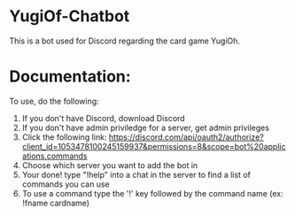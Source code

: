 # YugiOf-Chatbot
This is a bot used for Discord regarding the card game YugiOh.
# Documentation:
To use, do the following:
1. If you don't have Discord, download Discord
2. If you don't have admin priviledge for a server, get admin privileges
3. Click the following link: https://discord.com/api/oauth2/authorize?client_id=1053478100245159937&permissions=8&scope=bot%20applications.commands
4. Choose which server you want to add the bot in
5. Your done! type "!help" into a chat in the server to find a list of commands you can use
6. To use a command type the '!' key followed by the command name (ex: !fname cardname)
